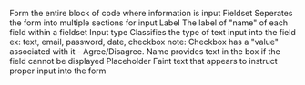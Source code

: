 Form 
	the entire block of code where information is input
Fieldset
	Seperates the form into multiple sections for input
Label
	The label of "name" of each field within a fieldset
Input type 
	Classifies the type of text input into the field
		ex: text, email, password, date, checkbox
			note: Checkbox has a "value" associated with it
					- Agree/Disagree.
Name
	provides text in the box if the field cannot be displayed
Placeholder
	Faint text that appears to instruct proper input into the form